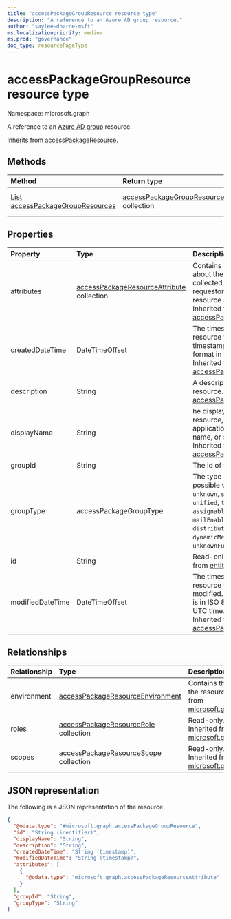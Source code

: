 ```yaml
---
title: "accessPackageGroupResource resource type"
description: "A reference to an Azure AD group resource."
author: "saylee-dharne-msft"
ms.localizationpriority: medium
ms.prod: "governance"
doc_type: resourcePageType
---
```


# accessPackageGroupResource resource type

Namespace: microsoft.graph



A reference to an [Azure AD group](../resource/groups-overview.md) resource.


Inherits from [accessPackageResource](../resources/accesspackageresource.md).

## Methods
|Method|Return type|Description|
|:---|:---|:---|
|[List accessPackageGroupResources](../api/accesspackagegroupresource-list.md)|[accessPackageGroupResource](../resources/accesspackagegroupresource.md) collection|Get a list of the [accessPackageGroupResource](../resources/accesspackagegroupresource.md) objects and their properties.|


## Properties
|Property|Type|Description|
|:---|:---|:---|
|attributes|[accessPackageResourceAttribute](../resources/accesspackageresourceattribute.md) collection|Contains information about the attributes to be collected from the requestor and sent to the resource application. Inherited from [accessPackageResource](../resources/accesspackageresource.md).|
|createdDateTime|DateTimeOffset|The timestamp that the resource was added. The timestamp is in ISO 8601 format in UTC time. Inherited from [accessPackageResource](../resources/accesspackageresource.md).|
|description|String|A description for the resource.Inherited from [accessPackageResource](../resources/accesspackageresource.md).|
|displayName|String|he display name of the resource, such as the application name, group name, or site name. Inherited from [accessPackageResource](../resources/accesspackageresource.md).|
|groupId|String|The id of the group.|
|groupType|accessPackageGroupType|The type of group. The possible values are: `unknown`, `security`, `unified`, `teams`, `assignableToRole`, `mailEnabled`, `distribution`, `dynamicMembership`, `unknownFutureValue`.|
|id|String|Read-only. Inherited from [entity](../resources/entity.md).|
|modifiedDateTime|DateTimeOffset|The timestamp that this resource was last modified. The timestamp is in ISO 8601 format in UTC time. Read-only. Inherited from [accessPackageResource](../resources/accesspackageresource.md).|

## Relationships
|Relationship|Type|Description|
|:---|:---|:---|
|environment|[accessPackageResourceEnvironment](../resources/accesspackageresourceenvironment.md)| Contains the environment information for the resource. Supports `$expand`. Inherited from [microsoft.graph.accessPackageResource](../resources/accesspackageresource.md)|
|roles|[accessPackageResourceRole](../resources/accesspackageresourcerole.md) collection| Read-only. Nullable. Supports `$expand`. Inherited from [microsoft.graph.accessPackageResource](../resources/accesspackageresource.md)|
|scopes|[accessPackageResourceScope](../resources/accesspackageresourcescope.md) collection| Read-only. Nullable. Supports `$expand`. Inherited from [microsoft.graph.accessPackageResource](../resources/accesspackageresource.md)|


## JSON representation
The following is a JSON representation of the resource.
<!-- {
  "blockType": "resource",
  "keyProperty": "id",
  "@odata.type": "microsoft.graph.accessPackageGroupResource",
  "baseType": "microsoft.graph.accessPackageResource",
  "openType": false
}
-->
``` json
{
  "@odata.type": "#microsoft.graph.accessPackageGroupResource",
  "id": "String (identifier)",
  "displayName": "String",
  "description": "String",
  "createdDateTime": "String (timestamp)",
  "modifiedDateTime": "String (timestamp)",
  "attributes": [
    {
      "@odata.type": "microsoft.graph.accessPackageResourceAttribute"
    }
  ],
  "groupId": "String",
  "groupType": "String"
}
```

